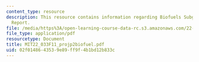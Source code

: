 ```yaml
---
content_type: resource
description: This resource contains information regarding Biofuels Subgroup Progress
  Report.
file: /media/https%3A/open-learning-course-data-rc.s3.amazonaws.com/22-033-nuclear-systems-design-project-fall-2011/02f0148643539e89ff9f4b1bd12b833c_MIT22_033F11_projp2biofuel.pdf
file_type: application/pdf
resourcetype: Document
title: MIT22_033F11_projp2biofuel.pdf
uid: 02f01486-4353-9e89-ff9f-4b1bd12b833c
---
```


